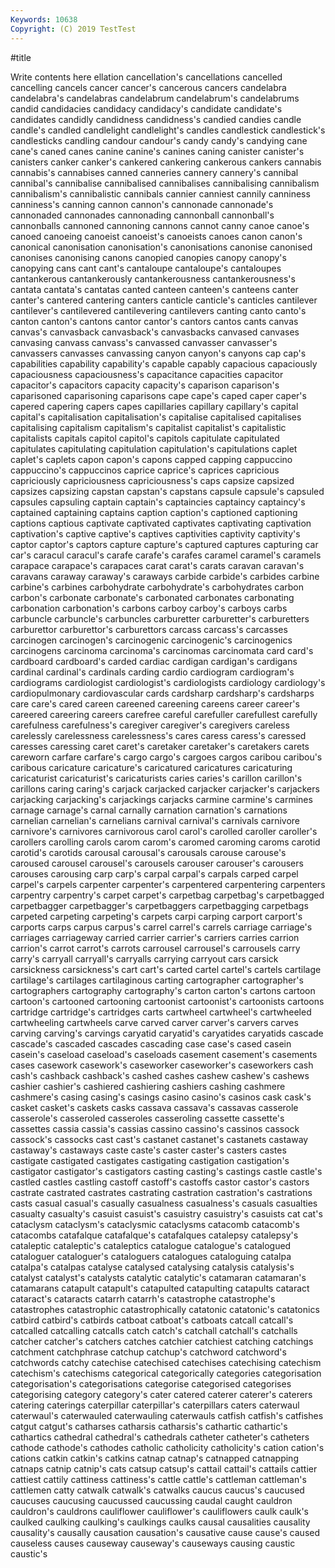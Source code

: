 ```yaml
---
Keywords: 10638
Copyright: (C) 2019 TestTest
---
```


#title

Write contents here
ellation cancellation's cancellations cancelled cancelling
cancels cancer cancer's cancerous cancers candelabra candelabra's candelabras candelabrum candelabrum's
candelabrums candid candidacies candidacy candidacy's candidate candidate's candidates candidly candidness
candidness's candied candies candle candle's candled candlelight candlelight's candles candlestick
candlestick's candlesticks candling candour candour's candy candy's candying cane cane's
caned canes canine canine's canines caning canister canister's canisters canker
canker's cankered cankering cankerous cankers cannabis cannabis's cannabises canned canneries
cannery cannery's cannibal cannibal's cannibalise cannibalised cannibalises cannibalising cannibalism cannibalism's
cannibalistic cannibals cannier canniest cannily canniness canniness's canning cannon cannon's
cannonade cannonade's cannonaded cannonades cannonading cannonball cannonball's cannonballs cannoned cannoning
cannons cannot canny canoe canoe's canoed canoeing canoeist canoeist's canoeists
canoes canon canon's canonical canonisation canonisation's canonisations canonise canonised canonises
canonising canons canopied canopies canopy canopy's canopying cans cant cant's
cantaloupe cantaloupe's cantaloupes cantankerous cantankerously cantankerousness cantankerousness's cantata cantata's cantatas
canted canteen canteen's canteens canter canter's cantered cantering canters canticle
canticle's canticles cantilever cantilever's cantilevered cantilevering cantilevers canting canto canto's
canton canton's cantons cantor cantor's cantors cantos cants canvas canvas's
canvasback canvasback's canvasbacks canvased canvases canvasing canvass canvass's canvassed canvasser
canvasser's canvassers canvasses canvassing canyon canyon's canyons cap cap's capabilities
capability capability's capable capably capacious capaciously capaciousness capaciousness's capacitance capacities
capacitor capacitor's capacitors capacity capacity's caparison caparison's caparisoned caparisoning caparisons
cape cape's caped caper caper's capered capering capers capes capillaries
capillary capillary's capital capital's capitalisation capitalisation's capitalise capitalised capitalises capitalising
capitalism capitalism's capitalist capitalist's capitalistic capitalists capitals capitol capitol's capitols
capitulate capitulated capitulates capitulating capitulation capitulation's capitulations caplet caplet's caplets
capon capon's capons capped capping cappuccino cappuccino's cappuccinos caprice caprice's
caprices capricious capriciously capriciousness capriciousness's caps capsize capsized capsizes capsizing
capstan capstan's capstans capsule capsule's capsuled capsules capsuling captain captain's
captaincies captaincy captaincy's captained captaining captains caption caption's captioned captioning
captions captious captivate captivated captivates captivating captivation captivation's captive captive's
captives captivities captivity captivity's captor captor's captors capture capture's captured
captures capturing car car's caracul caracul's carafe carafe's carafes caramel
caramel's caramels carapace carapace's carapaces carat carat's carats caravan caravan's
caravans caraway caraway's caraways carbide carbide's carbides carbine carbine's carbines
carbohydrate carbohydrate's carbohydrates carbon carbon's carbonate carbonate's carbonated carbonates carbonating
carbonation carbonation's carbons carboy carboy's carboys carbs carbuncle carbuncle's carbuncles
carburetter carburetter's carburetters carburettor carburettor's carburettors carcass carcass's carcasses carcinogen
carcinogen's carcinogenic carcinogenic's carcinogenics carcinogens carcinoma carcinoma's carcinomas carcinomata card
card's cardboard cardboard's carded cardiac cardigan cardigan's cardigans cardinal cardinal's
cardinals carding cardio cardiogram cardiogram's cardiograms cardiologist cardiologist's cardiologists cardiology
cardiology's cardiopulmonary cardiovascular cards cardsharp cardsharp's cardsharps care care's cared
careen careened careening careens career career's careered careering careers carefree
careful carefuller carefullest carefully carefulness carefulness's caregiver caregiver's caregivers careless
carelessly carelessness carelessness's cares caress caress's caressed caresses caressing caret
caret's caretaker caretaker's caretakers carets careworn carfare carfare's cargo cargo's
cargoes cargos caribou caribou's caribous caricature caricature's caricatured caricatures caricaturing
caricaturist caricaturist's caricaturists caries caries's carillon carillon's carillons caring caring's
carjack carjacked carjacker carjacker's carjackers carjacking carjacking's carjackings carjacks carmine
carmine's carmines carnage carnage's carnal carnally carnation carnation's carnations carnelian
carnelian's carnelians carnival carnival's carnivals carnivore carnivore's carnivores carnivorous carol
carol's carolled caroller caroller's carollers carolling carols carom carom's caromed
caroming caroms carotid carotid's carotids carousal carousal's carousals carouse carouse's
caroused carousel carousel's carousels carouser carouser's carousers carouses carousing carp
carp's carpal carpal's carpals carped carpel carpel's carpels carpenter carpenter's
carpentered carpentering carpenters carpentry carpentry's carpet carpet's carpetbag carpetbag's carpetbagged
carpetbagger carpetbagger's carpetbaggers carpetbagging carpetbags carpeted carpeting carpeting's carpets carpi
carping carport carport's carports carps carpus carpus's carrel carrel's carrels
carriage carriage's carriages carriageway carried carrier carrier's carriers carries carrion
carrion's carrot carrot's carrots carrousel carrousel's carrousels carry carry's carryall
carryall's carryalls carrying carryout cars carsick carsickness carsickness's cart cart's
carted cartel cartel's cartels cartilage cartilage's cartilages cartilaginous carting cartographer
cartographer's cartographers cartography cartography's carton carton's cartons cartoon cartoon's cartooned
cartooning cartoonist cartoonist's cartoonists cartoons cartridge cartridge's cartridges carts cartwheel
cartwheel's cartwheeled cartwheeling cartwheels carve carved carver carver's carvers carves
carving carving's carvings caryatid caryatid's caryatides caryatids cascade cascade's cascaded
cascades cascading case case's cased casein casein's caseload caseload's caseloads
casement casement's casements cases casework casework's caseworker caseworker's caseworkers cash
cash's cashback cashback's cashed cashes cashew cashew's cashews cashier cashier's
cashiered cashiering cashiers cashing cashmere cashmere's casing casing's casings casino
casino's casinos cask cask's casket casket's caskets casks cassava cassava's
cassavas casserole casserole's casseroled casseroles casseroling cassette cassette's cassettes cassia
cassia's cassias cassino cassino's cassinos cassock cassock's cassocks cast cast's
castanet castanet's castanets castaway castaway's castaways caste caste's caster caster's
casters castes castigate castigated castigates castigating castigation castigation's castigator castigator's
castigators casting casting's castings castle castle's castled castles castling castoff
castoff's castoffs castor castor's castors castrate castrated castrates castrating castration
castration's castrations casts casual casual's casually casualness casualness's casuals casualties
casualty casualty's casuist casuist's casuistry casuistry's casuists cat cat's cataclysm
cataclysm's cataclysmic cataclysms catacomb catacomb's catacombs catafalque catafalque's catafalques catalepsy
catalepsy's cataleptic cataleptic's cataleptics catalogue catalogue's catalogued cataloguer cataloguer's cataloguers
catalogues cataloguing catalpa catalpa's catalpas catalyse catalysed catalysing catalysis catalysis's
catalyst catalyst's catalysts catalytic catalytic's catamaran catamaran's catamarans catapult catapult's
catapulted catapulting catapults cataract cataract's cataracts catarrh catarrh's catastrophe catastrophe's
catastrophes catastrophic catastrophically catatonic catatonic's catatonics catbird catbird's catbirds catboat
catboat's catboats catcall catcall's catcalled catcalling catcalls catch catch's catchall
catchall's catchalls catcher catcher's catchers catches catchier catchiest catching catchings
catchment catchphrase catchup catchup's catchword catchword's catchwords catchy catechise catechised
catechises catechising catechism catechism's catechisms categorical categorically categories categorisation categorisation's
categorisations categorise categorised categorises categorising category category's cater catered caterer
caterer's caterers catering caterings caterpillar caterpillar's caterpillars caters caterwaul caterwaul's
caterwauled caterwauling caterwauls catfish catfish's catfishes catgut catgut's catharses catharsis
catharsis's cathartic cathartic's cathartics cathedral cathedral's cathedrals catheter catheter's catheters
cathode cathode's cathodes catholic catholicity catholicity's cation cation's cations catkin
catkin's catkins catnap catnap's catnapped catnapping catnaps catnip catnip's cats
catsup catsup's cattail cattail's cattails cattier cattiest cattily cattiness cattiness's
cattle cattle's cattleman cattleman's cattlemen catty catwalk catwalk's catwalks caucus
caucus's caucused caucuses caucusing caucussed caucussing caudal caught cauldron cauldron's
cauldrons cauliflower cauliflower's cauliflowers caulk caulk's caulked caulking caulking's caulkings
caulks causal causalities causality causality's causally causation causation's causative cause
cause's caused causeless causes causeway causeway's causeways causing caustic caustic's
